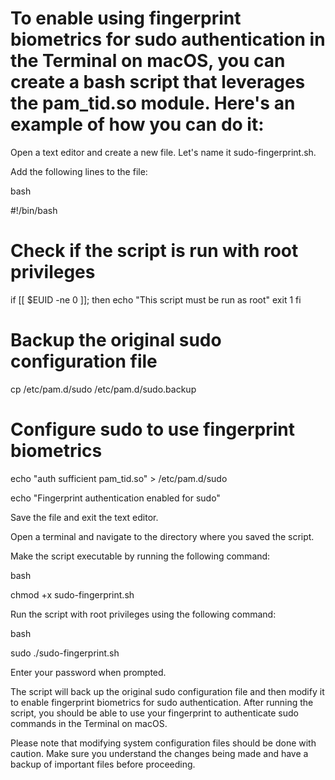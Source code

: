 # To enable using fingerprint biometrics for sudo authentication in the Terminal on macOS, you can create a bash script that leverages the pam_tid.so module. Here's an example of how you can do it:

Open a text editor and create a new file. Let's name it sudo-fingerprint.sh.

Add the following lines to the file:

bash

#!/bin/bash

# Check if the script is run with root privileges
if [[ $EUID -ne 0 ]]; then
    echo "This script must be run as root"
    exit 1
fi

# Backup the original sudo configuration file
cp /etc/pam.d/sudo /etc/pam.d/sudo.backup

# Configure sudo to use fingerprint biometrics
echo "auth       sufficient     pam_tid.so" > /etc/pam.d/sudo

echo "Fingerprint authentication enabled for sudo"

Save the file and exit the text editor.

Open a terminal and navigate to the directory where you saved the script.

Make the script executable by running the following command:

bash

chmod +x sudo-fingerprint.sh

Run the script with root privileges using the following command:

bash

sudo ./sudo-fingerprint.sh

Enter your password when prompted.

The script will back up the original sudo configuration file and then modify it to enable fingerprint biometrics for sudo authentication. After running the script, you should be able to use your fingerprint to authenticate sudo commands in the Terminal on macOS.

Please note that modifying system configuration files should be done with caution. Make sure you understand the changes being made and have a backup of important files before proceeding.

